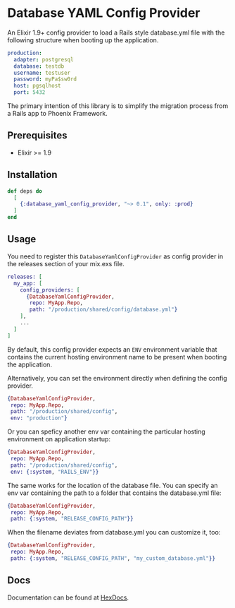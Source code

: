 # Database YAML Config Provider

An Elixir 1.9+ config provider to load a Rails style database.yml file with the
following structure when booting up the application.

```yaml
production:
  adapter: postgresql
  database: testdb
  username: testuser
  password: myPa$sw0rd
  host: pgsqlhost
  port: 5432
```

The primary intention of this library is to simplify the migration process from
a Rails app to Phoenix Framework.

## Prerequisites

-   Elixir >= 1.9

## Installation

```elixir
def deps do
  [
    {:database_yaml_config_provider, "~> 0.1", only: :prod}
  ]
end
```

## Usage

You need to register this `DatabaseYamlConfigProvider` as config provider in
the releases section of your mix.exs file.

```elixir
releases: [
  my_app: [
    config_providers: [
      {DatabaseYamlConfigProvider,
       repo: MyApp.Repo,
       path: "/production/shared/config/database.yml"}
    ],
    ...
  ]
]
```

By default, this config provider expects an `ENV` environment variable that
contains the current hosting environment name to be present when booting the
application.

Alternatively, you can set the environment directly when defining the config
provider.

```elixir
{DatabaseYamlConfigProvider,
 repo: MyApp.Repo,
 path: "/production/shared/config",
 env: "production"}
```

Or you can speficy another env var containing the particular hosting
environment on application startup:

```elixir
{DatabaseYamlConfigProvider,
 repo: MyApp.Repo,
 path: "/production/shared/config",
 env: {:system, "RAILS_ENV"}}
```

The same works for the location of the database file. You can specify an env
var containing the path to a folder that contains the database.yml file:

```elixir
{DatabaseYamlConfigProvider,
 repo: MyApp.Repo,
 path: {:system, "RELEASE_CONFIG_PATH"}}
```

When the filename deviates from database.yml you can customize it, too:

```elixir
{DatabaseYamlConfigProvider,
 repo: MyApp.Repo,
 path: {:system, "RELEASE_CONFIG_PATH", "my_custom_database.yml"}}
```

## Docs

Documentation can be found at
[HexDocs](https://hexdocs.pm/database_yaml_config_provider).
